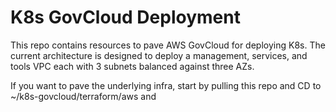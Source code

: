 # K8s GovCloud Deployment

This repo contains resources to pave AWS GovCloud for deploying K8s. The current architecture is designed to deploy a management, services, and tools VPC each with 3 subnets balanced against three AZs. 

If you want to pave the underlying infra, start by pulling this repo and CD to ~/k8s-govcloud/terraform/aws and 